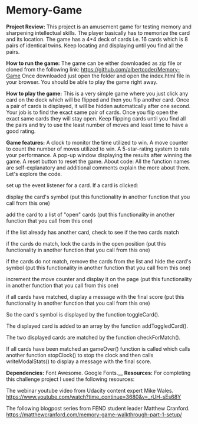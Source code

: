 # Memory-Game

__Project Review:__
This project is an amusement game for testing memory and sharpening intellectual skills. The player basically has to memorize the card and its location. The game has a 4*4 deck of cards i.e. 16 cards which is 8 pairs of identical twins. Keep locating and displaying until you find all the pairs.

__How to run the game:__
The game can be either downloaded as zip file or cloned from the following link: https://github.com/albertcoder/Memory-Game Once downloaded just open the folder and open the index.html file in your browser. You should be able to play the game right away.

__How to play the game:__
This is a very simple game where you just click any card on the deck which will be flipped and then you flip another card. Once a pair of cards is displayed, it will be hidden automatically after one second. Your job is to find the exact same pair of cards. Once you flip open the exact same cards they will stay open. Keep flipping cards until you find all the pairs and try to use the least number of moves and least time to have a good rating.

__Game features:__
A clock to monitor the time utilized to win.
A move counter to count the number of moves utilized to win.
A 5-star-rating system to rate your performance.
A pop-up window displaying the results after winning the game.
A reset button to reset the game.
About code:
All the function names are self-explanatory and additional comments explain the more about them. Let's explore the code.

set up the event listener for a card. If a card is clicked:

display the card's symbol (put this functionality in another function that you call from this one)

add the card to a list of "open" cards (put this functionality in another function that you call from this one)

if the list already has another card, check to see if the two cards match

if the cards do match, lock the cards in the open position (put this functionality in another function that you call from this one)

if the cards do not match, remove the cards from the list and hide the card's symbol (put this functionality in another function that you call from this one)

increment the move counter and display it on the page (put this functionality in another function that you call from this one)

if all cards have matched, display a message with the final score (put this functionality in another function that you call from this one)

So the card's symbol is displayed by the function toggleCard().

The displayed card is added to an array by the function addToggledCard().

The two displayed cards are matched by the function checkForMatch().

If all cards have been matched an gameOver() function is called which calls another function stopClock() to stop the clock and then calls writeModalStats() to display a message with the final score.

__Dependencies:__
Font Awesome.
Google Fonts.__
__Resources:__
For completing this challenge project I used the following resources:

The webinar youtube video from Udacity content expert Mike Wales.
https://www.youtube.com/watch?time_continue=3680&v=_rUH-sEs68Y

The following blogpost series from FEND student leader Matthew Cranford.
https://matthewcranford.com/memory-game-walkthrough-part-1-setup/
